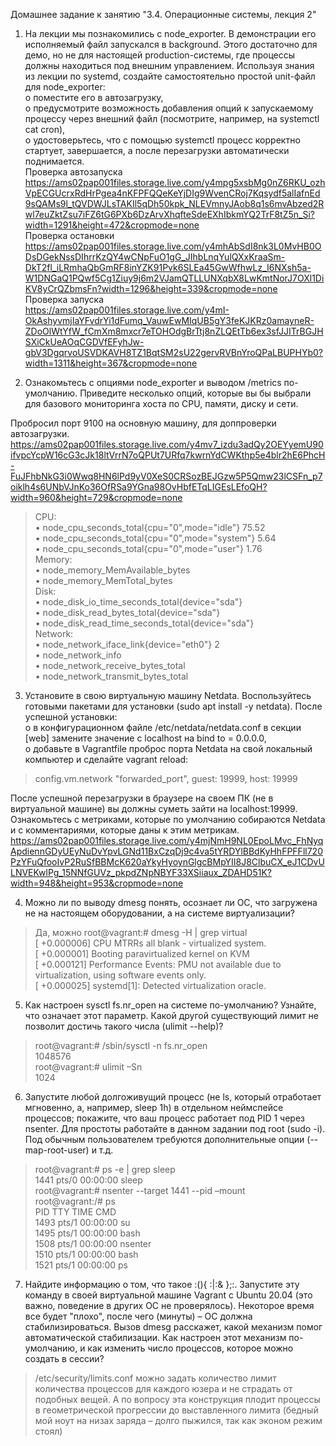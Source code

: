 Домашнее задание к занятию "3.4. Операционные системы, лекция 2"
1. На лекции мы познакомились с node_exporter. В демонстрации его исполняемый файл запускался в background. Этого достаточно для демо, но не для настоящей production-системы, где процессы должны находиться под внешним управлением. Используя знания из лекции по systemd, создайте самостоятельно простой unit-файл для node_exporter:  
o	поместите его в автозагрузку,  
o	предусмотрите возможность добавления опций к запускаемому процессу через внешний файл (посмотрите, например, на systemctl cat cron),  
o	удостоверьтесь, что с помощью systemctl процесс корректно стартует, завершается, а после перезагрузки автоматически поднимается.  
Проверка автозапуска  
https://ams02pap001files.storage.live.com/y4mpg5xsbMg0nZ6RKU_ozhVpECGUcrxRdHrPgea4nKFPFQQeKeYjDIg9WvenCRoj7Kqsydf5alIafnEd9sQAMs9l_tQVDWJLsTAKIl5qDh50kpk_NLEVmnyJAob8q1s6mvAbzed2Rwl7euZktZsu7iFZ6tG6PXb6DzArvXhqfteSdeEXhIbkmYQ2TrF8tZ5n_Si?width=1291&height=472&cropmode=none  
Проверка остановки  
https://ams02pap001files.storage.live.com/y4mhAbSdI8nk3L0MvHB0ODsDGekNssDIhrrKzQY4wCNpFuO1gG_JIhbLnqYulQXxKraaSm-DkT2fl_iLRmhaQbGmRF8inYZK91Pvk6SLEa45GwWfhwLz_I6NXsh5a-W1DNGaQ1PQwf5Cg1Ziuy9j6m2VJamQTLLUNXqbX8LwKmtNorJ7OXl1DiKV8yCrQZbmsFn?width=1296&height=339&cropmode=none  
Проверка запуска   
https://ams02pap001files.storage.live.com/y4mI-OkAshyvmjIaYFvdrYi1dFumq_VauwEwMIqUB5gY3feKJKRz0amayneR-ZDoOlWtYfW_fCmXm8mxcr7eTOHOdgBrTtj8nZLQEtTb6ex3sfJJITrBGJHSXiCkUeAOqCGDVfEFyhJw-gbV3DgqrvoUSVDKAVH8TZ1BqtSM2sU22gervRVBnYroQPaLBUPHYb0?width=1311&height=367&cropmode=none  

3. Ознакомьтесь с опциями node_exporter и выводом /metrics по-умолчанию. Приведите несколько опций, которые вы бы выбрали для базового мониторинга хоста по CPU, памяти, диску и сети.  

Пробросил порт 9100 на основную машину, для доппроверки автозагрузки.
https://ams02pap001files.storage.live.com/y4mv7_izdu3adQy2OEYyemU90ifvpcYcpW16cG3cJk18ltVrrN7oQPUt7URfq7kwrnYdCWKthp5e4blr2hE6PhcH-FuJFhbNkG3i0Wwq8HN6lPd9yV0XeS0CRSozBEJGzw5P5Qmw23lCSFn_p7oiklh4s6UNbVJnKo36OfRSa9YGna98OvHbfETqLIGEsLEfoQH?width=960&height=729&cropmode=none  
 
>CPU:  
•	node_cpu_seconds_total{cpu="0",mode="idle"} 75.52  
•	node_cpu_seconds_total{cpu="0",mode="system"} 5.64  
•	node_cpu_seconds_total{cpu="0",mode="user"} 1.76  
Memory:  
•	node_memory_MemAvailable_bytes  
•	node_memory_MemTotal_bytes  
Disk:  
•	node_disk_io_time_seconds_total{device="sda"}   
•	node_disk_read_bytes_total{device="sda"}   
•	node_disk_read_time_seconds_total{device="sda"}   
Network:  
•	node_network_iface_link{device="eth0"} 2  
•	node_network_info  
•	node_network_receive_bytes_total  
•	node_network_transmit_bytes_total  

	
	
3.	Установите в свою виртуальную машину Netdata. Воспользуйтесь готовыми пакетами для установки (sudo apt install -y netdata). После успешной установки:  
o	в конфигурационном файле /etc/netdata/netdata.conf в секции [web] замените значение с localhost на bind to = 0.0.0.0,  
o	добавьте в Vagrantfile проброс порта Netdata на свой локальный компьютер и сделайте vagrant reload:  
>config.vm.network "forwarded_port", guest: 19999, host: 19999  
> 
После успешной перезагрузки в браузере на своем ПК (не в виртуальной машине) вы должны суметь зайти на localhost:19999. Ознакомьтесь с метриками, которые по умолчанию собираются Netdata и с комментариями, которые даны к этим метрикам. 
 https://ams02pap001files.storage.live.com/y4mjNmH9NL0EpoLMvc_FhNyqApdiennGDyUEyNuDvYpvLGNd11BxCzqDj9c4va5tYRDYlBBdKyHhFPFFll720PzYFuQfooIvP2RuSfBBMcK620aYkyHyoynGlgcBMpYII8J8ClbuCX_eJ1CDvULNVEKwlPg_15NNfGUVz_pkpdZNpNBYF33XSiiaux_ZDAHD51K?width=948&height=953&cropmode=none  

4.	Можно ли по выводу dmesg понять, осознает ли ОС, что загружена не на настоящем оборудовании, а на системе виртуализации?  
>Да, можно
root@vagrant:# dmesg -H | grep virtual  
[  +0.000006] CPU MTRRs all blank - virtualized system.  
[  +0.000001] Booting paravirtualized kernel on KVM  
[  +0.000121] Performance Events: PMU not available due to virtualization, using software events only.  
[  +0.000025] systemd[1]: Detected virtualization oracle.  
5.	Как настроен sysctl fs.nr_open на системе по-умолчанию? Узнайте, что означает этот параметр. Какой другой существующий лимит не позволит достичь такого числа (ulimit --help)?  
>root@vagrant:#  /sbin/sysctl -n fs.nr_open  
	1048576  
    root@vagrant:#  ulimit –Sn  
    1024  

6.	Запустите любой долгоживущий процесс (не ls, который отработает мгновенно, а, например, sleep 1h) в отдельном неймспейсе процессов; покажите, что ваш процесс работает под PID 1 через nsenter. Для простоты работайте в данном задании под root (sudo -i). Под обычным пользователем требуются дополнительные опции (--map-root-user) и т.д.  
>root@vagrant:# ps -e | grep sleep    
   1441 pts/0    00:00:00 sleep  
root@vagrant:# nsenter --target 1441 --pid –mount  
root@vagrant:/# ps  
    PID TTY          TIME CMD  
   1493 pts/1    00:00:00 su  
   1495 pts/1    00:00:00 bash  
   1508 pts/1    00:00:00 nsenter  
   1510 pts/1    00:00:00 bash  
   1521 pts/1    00:00:00 ps  
7.	Найдите информацию о том, что такое :(){ :|:& };:. Запустите эту команду в своей виртуальной машине Vagrant с Ubuntu 20.04 (это важно, поведение в других ОС не проверялось). Некоторое время все будет "плохо", после чего (минуты) – ОС должна стабилизироваться. Вызов dmesg расскажет, какой механизм помог автоматической стабилизации. Как настроен этот механизм по-умолчанию, и как изменить число процессов, которое можно создать в сессии?  
>/etc/security/limits.conf можно задать количество лимит количества процессов для каждого юзера и не страдать от подобных вещей. А по вопросу эта конструкция плодит процессы в геометрической прогрессии до выставленного лимита (бедный мой ноут на низах заряда – долго пыжился, так как эконом режим стоял)
